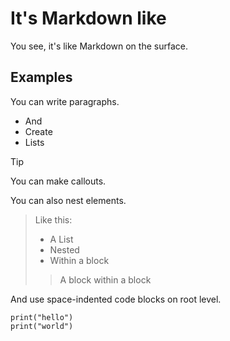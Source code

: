 # It's Markdown like

You see, it's like Markdown on the surface.

## Examples

You can write paragraphs.

* And
* Create
* Lists

> [!TIP]
> You can make callouts.


You can also nest elements.

> Like this:
> * A List
> * Nested
> * Within a block
> 
> > A block
> > within a block

And use space-indented code blocks on root level.

```$language
print("hello")
print("world")
```
